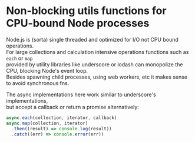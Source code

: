 # Non-blocking utils functions for CPU-bound Node processes

Node.js is (sorta) single threaded and optimized for I/O not CPU bound operations.    
For large collections and calculation intensive operations functions such as `each` or `map`    
provided by utility libraries like underscore or lodash can monopolize the CPU, blocking Node's event loop.    
Besides spawning child processes, using web workers, etc it makes sense to avoid synchronous fns.    

The async implementations here work similar to underscore's implementations,    
but accept a callback or return a promise alternatively:

```javascript
async.each(collection, iterator, callback)
async.map(collection, iterator)
  .then((result) => console.log(result))
  .catch((err) => console.error(err))
```
